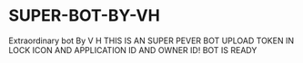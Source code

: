 # SUPER-BOT-BY-VH
Extraordinary bot By V H
THIS IS AN SUPER PEVER BOT UPLOAD TOKEN IN LOCK ICON AND APPLICATION ID AND OWNER ID! BOT IS READY
